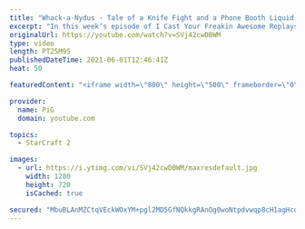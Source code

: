 ```yaml
---
title: "Whack-a-Nydus - Tale of a Knife Fight and a Phone Booth Liquid Reign ICYFAR G2"
excerpt: "In this week’s episode of I Cast Your Freakin Awesome Replays (ICYFAR) players sent in their craziest low eco-high aggression games!  CURRENT LIQUID REIGN ICYFAR CHALLENGE: \"Corporate Greed” - You need to have more than 100 workers at some point during the game! - During Liquid Reign ICYFARs there is"
originalUrl: https://youtube.com/watch?v=SVj42cwDBWM
type: video
length: PT25M9S
publishedDateTime: 2021-06-01T12:46:41Z
heat: 50

featuredContent: "<iframe width=\"800\" height=\"500\" frameborder=\"0\" src=\"https://www.youtube.com/embed/SVj42cwDBWM\" allow=\"accelerometer; autoplay; encrypted-media; gyroscope; picture-in-picture\" allowfullscreen></iframe>"

provider:
  name: PiG
  domain: youtube.com

topics:
  - StarCraft 2

images:
  - url: https://i.ytimg.com/vi/SVj42cwDBWM/maxresdefault.jpg
    width: 1280
    height: 720
    isCached: true

secured: "MbuBLAnMZCtqVEckWOxYM+pgl2MD5GfNQkkgRAnOg0woNtpdvwqp8cH1agHcuxKLakzgMzPHVUg+wcvqXQrN4SdH4ybIgJQpXwt5cb0RUheeOmrbmygyZZ6L/BG1UGHVpy+sYLYezBgnb5oCYJEtgFgx8BYsmRKaO5AkRSdy683+FQM5447qVFCwKJREJgy+AvgK/wLRaR3FVj9HGxLQgBqWJzFXnr4aLD/kb2UnP2GBT/b7uleIMZweLievPkNfUML6IIOBjm9Nbr/TpcQ2SlK1L6mLBXys3k8U255Hh+Cjd0y9SIMEkpTJFCGCeuJOqG67YjCrUWFNZ3OXG+Yvc6Jz2wIBrkxV3z/SYNq8f1qcvojQw/b5+E455cmCIAD2+Vcs02V95I94//n2h+vXU9hOxv68o5w9tg8alTiuNS0=;1CQO51yHZAArBsug4Ylrgg=="
---
```


